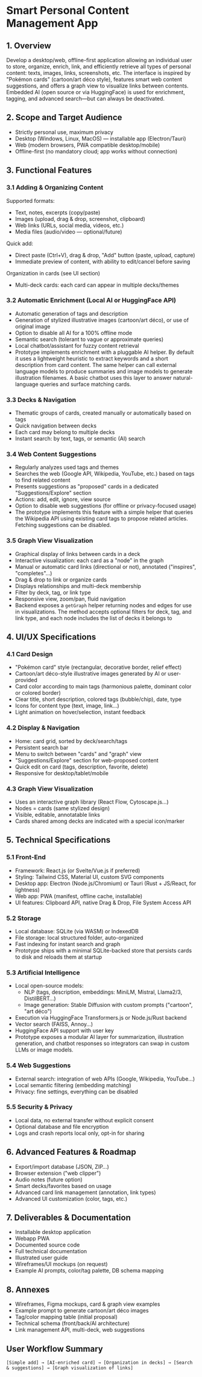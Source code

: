 # Smart Personal Content Management App

## 1. Overview
Develop a desktop/web, offline-first application allowing an individual user to store, organize, enrich, link, and efficiently retrieve all types of personal content: texts, images, links, screenshots, etc. The interface is inspired by "Pokémon cards" (cartoon/art déco style), features smart web content suggestions, and offers a graph view to visualize links between contents. Embedded AI (open source or via HuggingFace) is used for enrichment, tagging, and advanced search—but can always be deactivated.

## 2. Scope and Target Audience
- Strictly personal use, maximum privacy
- Desktop (Windows, Linux, MacOS) — installable app (Electron/Tauri)
- Web (modern browsers, PWA compatible desktop/mobile)
- Offline-first (no mandatory cloud; app works without connection)

## 3. Functional Features
### 3.1 Adding & Organizing Content
Supported formats:
- Text, notes, excerpts (copy/paste)
- Images (upload, drag & drop, screenshot, clipboard)
- Web links (URLs, social media, videos, etc.)
- Media files (audio/video — optional/future)

Quick add:
- Direct paste (Ctrl+V), drag & drop, "Add" button (paste, upload, capture)
- Immediate preview of content, with ability to edit/cancel before saving

Organization in cards (see UI section)
- Multi-deck cards: each card can appear in multiple decks/themes

### 3.2 Automatic Enrichment (Local AI or HuggingFace API)
- Automatic generation of tags and description
- Generation of stylized illustrative images (cartoon/art déco), or use of original image
- Option to disable all AI for a 100% offline mode
- Semantic search (tolerant to vague or approximate queries)
- Local chatbot/assistant for fuzzy content retrieval
 - Prototype implements enrichment with a pluggable AI helper. By default it uses a lightweight heuristic to extract keywords and a short description from card content. The same helper can call external language models to produce summaries and image models to generate illustration filenames. A basic chatbot uses this layer to answer natural-language queries and surface matching cards.

### 3.3 Decks & Navigation
- Thematic groups of cards, created manually or automatically based on tags
- Quick navigation between decks
- Each card may belong to multiple decks
- Instant search: by text, tags, or semantic (AI) search

### 3.4 Web Content Suggestions
- Regularly analyzes used tags and themes
- Searches the web (Google API, Wikipedia, YouTube, etc.) based on tags to find related content
- Presents suggestions as "proposed" cards in a dedicated "Suggestions/Explore" section
- Actions: add, edit, ignore, view source
- Option to disable web suggestions (for offline or privacy-focused usage)
- The prototype implements this feature with a simple helper that queries the Wikipedia API using existing card tags to propose related articles. Fetching suggestions can be disabled.

### 3.5 Graph View Visualization
- Graphical display of links between cards in a deck
- Interactive visualization: each card as a "node" in the graph
- Manual or automatic card links (directional or not), annotated ("inspires", "completes"…)
- Drag & drop to link or organize cards
- Displays relationships and multi-deck membership
- Filter by deck, tag, or link type
- Responsive view, zoom/pan, fluid navigation
- Backend exposes a `getGraph` helper returning nodes and edges for use in visualizations. The method accepts optional filters for deck, tag, and link type, and each node includes the list of decks it belongs to

## 4. UI/UX Specifications
### 4.1 Card Design
- "Pokémon card" style (rectangular, decorative border, relief effect)
- Cartoon/art déco-style illustrative images generated by AI or user-provided
- Card color according to main tags (harmonious palette, dominant color or colored border)
- Clear title, short description, colored tags (bubble/chip), date, type
- Icons for content type (text, image, link…)
- Light animation on hover/selection, instant feedback

### 4.2 Display & Navigation
- Home: card grid, sorted by deck/search/tags
- Persistent search bar
- Menu to switch between "cards" and "graph" view
- "Suggestions/Explore" section for web-proposed content
- Quick edit on card (tags, description, favorite, delete)
- Responsive for desktop/tablet/mobile

### 4.3 Graph View Visualization
- Uses an interactive graph library (React Flow, Cytoscape.js…)
- Nodes = cards (same stylized design)
- Visible, editable, annotatable links
- Cards shared among decks are indicated with a special icon/marker

## 5. Technical Specifications
### 5.1 Front-End
- Framework: React.js (or Svelte/Vue.js if preferred)
- Styling: Tailwind CSS, Material UI, custom SVG components
- Desktop app: Electron (Node.js/Chromium) or Tauri (Rust + JS/React, for lightness)
- Web app: PWA (manifest, offline cache, installable)
- UI features: Clipboard API, native Drag & Drop, File System Access API

### 5.2 Storage
- Local database: SQLite (via WASM) or IndexedDB
- File storage: local structured folder, auto-organized
- Fast indexing for instant search and graph
 - Prototype ships with a minimal SQLite-backed store that persists cards to disk and reloads them at startup

### 5.3 Artificial Intelligence
- Local open-source models:
  - NLP (tags, description, embeddings: MiniLM, Mistral, Llama2/3, DistilBERT…)
  - Image generation: Stable Diffusion with custom prompts ("cartoon", "art déco")
- Execution via HuggingFace Transformers.js or Node.js/Rust backend
- Vector search (FAISS, Annoy…)
- HuggingFace API support with user key
 - Prototype exposes a modular AI layer for summarization, illustration generation, and chatbot responses so integrators can swap in custom LLMs or image models.

### 5.4 Web Suggestions
- External search: integration of web APIs (Google, Wikipedia, YouTube…)
- Local semantic filtering (embedding matching)
- Privacy: fine settings, everything can be disabled

### 5.5 Security & Privacy
- Local data, no external transfer without explicit consent
- Optional database and file encryption
- Logs and crash reports local only, opt-in for sharing

## 6. Advanced Features & Roadmap
- Export/import database (JSON, ZIP…)
- Browser extension ("web clipper")
- Audio notes (future option)
- Smart decks/favorites based on usage
- Advanced card link management (annotation, link types)
- Advanced UI customization (color, tags, etc.)

## 7. Deliverables & Documentation
- Installable desktop application
- Webapp PWA
- Documented source code
- Full technical documentation
- Illustrated user guide
- Wireframes/UI mockups (on request)
- Example AI prompts, color/tag palette, DB schema mapping

## 8. Annexes
- Wireframes, Figma mockups, card & graph view examples
- Example prompt to generate cartoon/art déco images
- Tag/color mapping table (initial proposal)
- Technical schema (front/back/AI architecture)
- Link management API, multi-deck, web suggestions

## User Workflow Summary
```
[Simple add] → [AI-enriched card] → [Organization in decks] → [Search & suggestions] → [Graph visualization of links]
```
